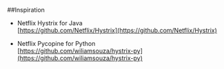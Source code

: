 ##Inspiration

* Netflix Hystrix for Java   
[https://github.com/Netflix/Hystrix](https://github.com/Netflix/Hystrix) 

* Netflix Pycopine for Python  
[https://github.com/wiliamsouza/hystrix-py](https://github.com/wiliamsouza/hystrix-py)
